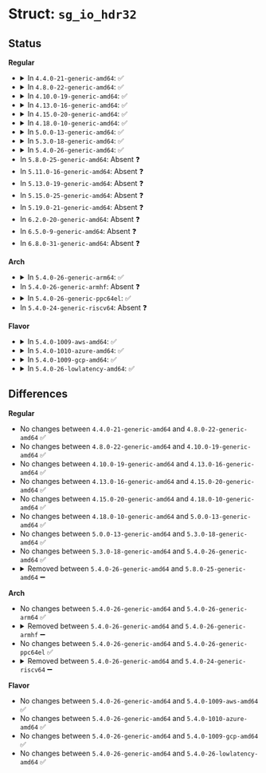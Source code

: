 # Struct: <code>sg_io_hdr32</code>

## Status
<b>Regular</b>
<ul>
<li>
<details>
<summary>In <code>4.4.0-21-generic-amd64</code>: ✅</summary>

```c
struct sg_io_hdr32 {
    compat_int_t interface_id;
    compat_int_t dxfer_direction;
    unsigned char cmd_len;
    unsigned char mx_sb_len;
    short unsigned int iovec_count;
    compat_uint_t dxfer_len;
    compat_uint_t dxferp;
    compat_uptr_t cmdp;
    compat_uptr_t sbp;
    compat_uint_t timeout;
    compat_uint_t flags;
    compat_int_t pack_id;
    compat_uptr_t usr_ptr;
    unsigned char status;
    unsigned char masked_status;
    unsigned char msg_status;
    unsigned char sb_len_wr;
    short unsigned int host_status;
    short unsigned int driver_status;
    compat_int_t resid;
    compat_uint_t duration;
    compat_uint_t info;
}
```
</details>
</li>
<li>
<details>
<summary>In <code>4.8.0-22-generic-amd64</code>: ✅</summary>

```c
struct sg_io_hdr32 {
    compat_int_t interface_id;
    compat_int_t dxfer_direction;
    unsigned char cmd_len;
    unsigned char mx_sb_len;
    short unsigned int iovec_count;
    compat_uint_t dxfer_len;
    compat_uint_t dxferp;
    compat_uptr_t cmdp;
    compat_uptr_t sbp;
    compat_uint_t timeout;
    compat_uint_t flags;
    compat_int_t pack_id;
    compat_uptr_t usr_ptr;
    unsigned char status;
    unsigned char masked_status;
    unsigned char msg_status;
    unsigned char sb_len_wr;
    short unsigned int host_status;
    short unsigned int driver_status;
    compat_int_t resid;
    compat_uint_t duration;
    compat_uint_t info;
}
```
</details>
</li>
<li>
<details>
<summary>In <code>4.10.0-19-generic-amd64</code>: ✅</summary>

```c
struct sg_io_hdr32 {
    compat_int_t interface_id;
    compat_int_t dxfer_direction;
    unsigned char cmd_len;
    unsigned char mx_sb_len;
    short unsigned int iovec_count;
    compat_uint_t dxfer_len;
    compat_uint_t dxferp;
    compat_uptr_t cmdp;
    compat_uptr_t sbp;
    compat_uint_t timeout;
    compat_uint_t flags;
    compat_int_t pack_id;
    compat_uptr_t usr_ptr;
    unsigned char status;
    unsigned char masked_status;
    unsigned char msg_status;
    unsigned char sb_len_wr;
    short unsigned int host_status;
    short unsigned int driver_status;
    compat_int_t resid;
    compat_uint_t duration;
    compat_uint_t info;
}
```
</details>
</li>
<li>
<details>
<summary>In <code>4.13.0-16-generic-amd64</code>: ✅</summary>

```c
struct sg_io_hdr32 {
    compat_int_t interface_id;
    compat_int_t dxfer_direction;
    unsigned char cmd_len;
    unsigned char mx_sb_len;
    short unsigned int iovec_count;
    compat_uint_t dxfer_len;
    compat_uint_t dxferp;
    compat_uptr_t cmdp;
    compat_uptr_t sbp;
    compat_uint_t timeout;
    compat_uint_t flags;
    compat_int_t pack_id;
    compat_uptr_t usr_ptr;
    unsigned char status;
    unsigned char masked_status;
    unsigned char msg_status;
    unsigned char sb_len_wr;
    short unsigned int host_status;
    short unsigned int driver_status;
    compat_int_t resid;
    compat_uint_t duration;
    compat_uint_t info;
}
```
</details>
</li>
<li>
<details>
<summary>In <code>4.15.0-20-generic-amd64</code>: ✅</summary>

```c
struct sg_io_hdr32 {
    compat_int_t interface_id;
    compat_int_t dxfer_direction;
    unsigned char cmd_len;
    unsigned char mx_sb_len;
    short unsigned int iovec_count;
    compat_uint_t dxfer_len;
    compat_uint_t dxferp;
    compat_uptr_t cmdp;
    compat_uptr_t sbp;
    compat_uint_t timeout;
    compat_uint_t flags;
    compat_int_t pack_id;
    compat_uptr_t usr_ptr;
    unsigned char status;
    unsigned char masked_status;
    unsigned char msg_status;
    unsigned char sb_len_wr;
    short unsigned int host_status;
    short unsigned int driver_status;
    compat_int_t resid;
    compat_uint_t duration;
    compat_uint_t info;
}
```
</details>
</li>
<li>
<details>
<summary>In <code>4.18.0-10-generic-amd64</code>: ✅</summary>

```c
struct sg_io_hdr32 {
    compat_int_t interface_id;
    compat_int_t dxfer_direction;
    unsigned char cmd_len;
    unsigned char mx_sb_len;
    short unsigned int iovec_count;
    compat_uint_t dxfer_len;
    compat_uint_t dxferp;
    compat_uptr_t cmdp;
    compat_uptr_t sbp;
    compat_uint_t timeout;
    compat_uint_t flags;
    compat_int_t pack_id;
    compat_uptr_t usr_ptr;
    unsigned char status;
    unsigned char masked_status;
    unsigned char msg_status;
    unsigned char sb_len_wr;
    short unsigned int host_status;
    short unsigned int driver_status;
    compat_int_t resid;
    compat_uint_t duration;
    compat_uint_t info;
}
```
</details>
</li>
<li>
<details>
<summary>In <code>5.0.0-13-generic-amd64</code>: ✅</summary>

```c
struct sg_io_hdr32 {
    compat_int_t interface_id;
    compat_int_t dxfer_direction;
    unsigned char cmd_len;
    unsigned char mx_sb_len;
    short unsigned int iovec_count;
    compat_uint_t dxfer_len;
    compat_uint_t dxferp;
    compat_uptr_t cmdp;
    compat_uptr_t sbp;
    compat_uint_t timeout;
    compat_uint_t flags;
    compat_int_t pack_id;
    compat_uptr_t usr_ptr;
    unsigned char status;
    unsigned char masked_status;
    unsigned char msg_status;
    unsigned char sb_len_wr;
    short unsigned int host_status;
    short unsigned int driver_status;
    compat_int_t resid;
    compat_uint_t duration;
    compat_uint_t info;
}
```
</details>
</li>
<li>
<details>
<summary>In <code>5.3.0-18-generic-amd64</code>: ✅</summary>

```c
struct sg_io_hdr32 {
    compat_int_t interface_id;
    compat_int_t dxfer_direction;
    unsigned char cmd_len;
    unsigned char mx_sb_len;
    short unsigned int iovec_count;
    compat_uint_t dxfer_len;
    compat_uint_t dxferp;
    compat_uptr_t cmdp;
    compat_uptr_t sbp;
    compat_uint_t timeout;
    compat_uint_t flags;
    compat_int_t pack_id;
    compat_uptr_t usr_ptr;
    unsigned char status;
    unsigned char masked_status;
    unsigned char msg_status;
    unsigned char sb_len_wr;
    short unsigned int host_status;
    short unsigned int driver_status;
    compat_int_t resid;
    compat_uint_t duration;
    compat_uint_t info;
}
```
</details>
</li>
<li>
<details>
<summary>In <code>5.4.0-26-generic-amd64</code>: ✅</summary>

```c
struct sg_io_hdr32 {
    compat_int_t interface_id;
    compat_int_t dxfer_direction;
    unsigned char cmd_len;
    unsigned char mx_sb_len;
    short unsigned int iovec_count;
    compat_uint_t dxfer_len;
    compat_uint_t dxferp;
    compat_uptr_t cmdp;
    compat_uptr_t sbp;
    compat_uint_t timeout;
    compat_uint_t flags;
    compat_int_t pack_id;
    compat_uptr_t usr_ptr;
    unsigned char status;
    unsigned char masked_status;
    unsigned char msg_status;
    unsigned char sb_len_wr;
    short unsigned int host_status;
    short unsigned int driver_status;
    compat_int_t resid;
    compat_uint_t duration;
    compat_uint_t info;
}
```
</details>
</li>
<li>
In <code>5.8.0-25-generic-amd64</code>: Absent ❓
</li>
<li>
In <code>5.11.0-16-generic-amd64</code>: Absent ❓
</li>
<li>
In <code>5.13.0-19-generic-amd64</code>: Absent ❓
</li>
<li>
In <code>5.15.0-25-generic-amd64</code>: Absent ❓
</li>
<li>
In <code>5.19.0-21-generic-amd64</code>: Absent ❓
</li>
<li>
In <code>6.2.0-20-generic-amd64</code>: Absent ❓
</li>
<li>
In <code>6.5.0-9-generic-amd64</code>: Absent ❓
</li>
<li>
In <code>6.8.0-31-generic-amd64</code>: Absent ❓
</li>
</ul>
<b>Arch</b>
<ul>
<li>
<details>
<summary>In <code>5.4.0-26-generic-arm64</code>: ✅</summary>

```c
struct sg_io_hdr32 {
    compat_int_t interface_id;
    compat_int_t dxfer_direction;
    unsigned char cmd_len;
    unsigned char mx_sb_len;
    short unsigned int iovec_count;
    compat_uint_t dxfer_len;
    compat_uint_t dxferp;
    compat_uptr_t cmdp;
    compat_uptr_t sbp;
    compat_uint_t timeout;
    compat_uint_t flags;
    compat_int_t pack_id;
    compat_uptr_t usr_ptr;
    unsigned char status;
    unsigned char masked_status;
    unsigned char msg_status;
    unsigned char sb_len_wr;
    short unsigned int host_status;
    short unsigned int driver_status;
    compat_int_t resid;
    compat_uint_t duration;
    compat_uint_t info;
}
```
</details>
</li>
<li>
In <code>5.4.0-26-generic-armhf</code>: Absent ❓
</li>
<li>
<details>
<summary>In <code>5.4.0-26-generic-ppc64el</code>: ✅</summary>

```c
struct sg_io_hdr32 {
    compat_int_t interface_id;
    compat_int_t dxfer_direction;
    unsigned char cmd_len;
    unsigned char mx_sb_len;
    short unsigned int iovec_count;
    compat_uint_t dxfer_len;
    compat_uint_t dxferp;
    compat_uptr_t cmdp;
    compat_uptr_t sbp;
    compat_uint_t timeout;
    compat_uint_t flags;
    compat_int_t pack_id;
    compat_uptr_t usr_ptr;
    unsigned char status;
    unsigned char masked_status;
    unsigned char msg_status;
    unsigned char sb_len_wr;
    short unsigned int host_status;
    short unsigned int driver_status;
    compat_int_t resid;
    compat_uint_t duration;
    compat_uint_t info;
}
```
</details>
</li>
<li>
In <code>5.4.0-24-generic-riscv64</code>: Absent ❓
</li>
</ul>
<b>Flavor</b>
<ul>
<li>
<details>
<summary>In <code>5.4.0-1009-aws-amd64</code>: ✅</summary>

```c
struct sg_io_hdr32 {
    compat_int_t interface_id;
    compat_int_t dxfer_direction;
    unsigned char cmd_len;
    unsigned char mx_sb_len;
    short unsigned int iovec_count;
    compat_uint_t dxfer_len;
    compat_uint_t dxferp;
    compat_uptr_t cmdp;
    compat_uptr_t sbp;
    compat_uint_t timeout;
    compat_uint_t flags;
    compat_int_t pack_id;
    compat_uptr_t usr_ptr;
    unsigned char status;
    unsigned char masked_status;
    unsigned char msg_status;
    unsigned char sb_len_wr;
    short unsigned int host_status;
    short unsigned int driver_status;
    compat_int_t resid;
    compat_uint_t duration;
    compat_uint_t info;
}
```
</details>
</li>
<li>
<details>
<summary>In <code>5.4.0-1010-azure-amd64</code>: ✅</summary>

```c
struct sg_io_hdr32 {
    compat_int_t interface_id;
    compat_int_t dxfer_direction;
    unsigned char cmd_len;
    unsigned char mx_sb_len;
    short unsigned int iovec_count;
    compat_uint_t dxfer_len;
    compat_uint_t dxferp;
    compat_uptr_t cmdp;
    compat_uptr_t sbp;
    compat_uint_t timeout;
    compat_uint_t flags;
    compat_int_t pack_id;
    compat_uptr_t usr_ptr;
    unsigned char status;
    unsigned char masked_status;
    unsigned char msg_status;
    unsigned char sb_len_wr;
    short unsigned int host_status;
    short unsigned int driver_status;
    compat_int_t resid;
    compat_uint_t duration;
    compat_uint_t info;
}
```
</details>
</li>
<li>
<details>
<summary>In <code>5.4.0-1009-gcp-amd64</code>: ✅</summary>

```c
struct sg_io_hdr32 {
    compat_int_t interface_id;
    compat_int_t dxfer_direction;
    unsigned char cmd_len;
    unsigned char mx_sb_len;
    short unsigned int iovec_count;
    compat_uint_t dxfer_len;
    compat_uint_t dxferp;
    compat_uptr_t cmdp;
    compat_uptr_t sbp;
    compat_uint_t timeout;
    compat_uint_t flags;
    compat_int_t pack_id;
    compat_uptr_t usr_ptr;
    unsigned char status;
    unsigned char masked_status;
    unsigned char msg_status;
    unsigned char sb_len_wr;
    short unsigned int host_status;
    short unsigned int driver_status;
    compat_int_t resid;
    compat_uint_t duration;
    compat_uint_t info;
}
```
</details>
</li>
<li>
<details>
<summary>In <code>5.4.0-26-lowlatency-amd64</code>: ✅</summary>

```c
struct sg_io_hdr32 {
    compat_int_t interface_id;
    compat_int_t dxfer_direction;
    unsigned char cmd_len;
    unsigned char mx_sb_len;
    short unsigned int iovec_count;
    compat_uint_t dxfer_len;
    compat_uint_t dxferp;
    compat_uptr_t cmdp;
    compat_uptr_t sbp;
    compat_uint_t timeout;
    compat_uint_t flags;
    compat_int_t pack_id;
    compat_uptr_t usr_ptr;
    unsigned char status;
    unsigned char masked_status;
    unsigned char msg_status;
    unsigned char sb_len_wr;
    short unsigned int host_status;
    short unsigned int driver_status;
    compat_int_t resid;
    compat_uint_t duration;
    compat_uint_t info;
}
```
</details>
</li>
</ul>

## Differences
<b>Regular</b>
<ul>
<li>
No changes between <code>4.4.0-21-generic-amd64</code> and <code>4.8.0-22-generic-amd64</code> ✅
</li>
<li>
No changes between <code>4.8.0-22-generic-amd64</code> and <code>4.10.0-19-generic-amd64</code> ✅
</li>
<li>
No changes between <code>4.10.0-19-generic-amd64</code> and <code>4.13.0-16-generic-amd64</code> ✅
</li>
<li>
No changes between <code>4.13.0-16-generic-amd64</code> and <code>4.15.0-20-generic-amd64</code> ✅
</li>
<li>
No changes between <code>4.15.0-20-generic-amd64</code> and <code>4.18.0-10-generic-amd64</code> ✅
</li>
<li>
No changes between <code>4.18.0-10-generic-amd64</code> and <code>5.0.0-13-generic-amd64</code> ✅
</li>
<li>
No changes between <code>5.0.0-13-generic-amd64</code> and <code>5.3.0-18-generic-amd64</code> ✅
</li>
<li>
No changes between <code>5.3.0-18-generic-amd64</code> and <code>5.4.0-26-generic-amd64</code> ✅
</li>
<li>
<details>
<summary>Removed between <code>5.4.0-26-generic-amd64</code> and <code>5.8.0-25-generic-amd64</code> ➖</summary>

```c
struct sg_io_hdr32 {
    compat_int_t interface_id;
    compat_int_t dxfer_direction;
    unsigned char cmd_len;
    unsigned char mx_sb_len;
    short unsigned int iovec_count;
    compat_uint_t dxfer_len;
    compat_uint_t dxferp;
    compat_uptr_t cmdp;
    compat_uptr_t sbp;
    compat_uint_t timeout;
    compat_uint_t flags;
    compat_int_t pack_id;
    compat_uptr_t usr_ptr;
    unsigned char status;
    unsigned char masked_status;
    unsigned char msg_status;
    unsigned char sb_len_wr;
    short unsigned int host_status;
    short unsigned int driver_status;
    compat_int_t resid;
    compat_uint_t duration;
    compat_uint_t info;
}
```
</details>
</li>
</ul>
<b>Arch</b>
<ul>
<li>
No changes between <code>5.4.0-26-generic-amd64</code> and <code>5.4.0-26-generic-arm64</code> ✅
</li>
<li>
<details>
<summary>Removed between <code>5.4.0-26-generic-amd64</code> and <code>5.4.0-26-generic-armhf</code> ➖</summary>

```c
struct sg_io_hdr32 {
    compat_int_t interface_id;
    compat_int_t dxfer_direction;
    unsigned char cmd_len;
    unsigned char mx_sb_len;
    short unsigned int iovec_count;
    compat_uint_t dxfer_len;
    compat_uint_t dxferp;
    compat_uptr_t cmdp;
    compat_uptr_t sbp;
    compat_uint_t timeout;
    compat_uint_t flags;
    compat_int_t pack_id;
    compat_uptr_t usr_ptr;
    unsigned char status;
    unsigned char masked_status;
    unsigned char msg_status;
    unsigned char sb_len_wr;
    short unsigned int host_status;
    short unsigned int driver_status;
    compat_int_t resid;
    compat_uint_t duration;
    compat_uint_t info;
}
```
</details>
</li>
<li>
No changes between <code>5.4.0-26-generic-amd64</code> and <code>5.4.0-26-generic-ppc64el</code> ✅
</li>
<li>
<details>
<summary>Removed between <code>5.4.0-26-generic-amd64</code> and <code>5.4.0-24-generic-riscv64</code> ➖</summary>

```c
struct sg_io_hdr32 {
    compat_int_t interface_id;
    compat_int_t dxfer_direction;
    unsigned char cmd_len;
    unsigned char mx_sb_len;
    short unsigned int iovec_count;
    compat_uint_t dxfer_len;
    compat_uint_t dxferp;
    compat_uptr_t cmdp;
    compat_uptr_t sbp;
    compat_uint_t timeout;
    compat_uint_t flags;
    compat_int_t pack_id;
    compat_uptr_t usr_ptr;
    unsigned char status;
    unsigned char masked_status;
    unsigned char msg_status;
    unsigned char sb_len_wr;
    short unsigned int host_status;
    short unsigned int driver_status;
    compat_int_t resid;
    compat_uint_t duration;
    compat_uint_t info;
}
```
</details>
</li>
</ul>
<b>Flavor</b>
<ul>
<li>
No changes between <code>5.4.0-26-generic-amd64</code> and <code>5.4.0-1009-aws-amd64</code> ✅
</li>
<li>
No changes between <code>5.4.0-26-generic-amd64</code> and <code>5.4.0-1010-azure-amd64</code> ✅
</li>
<li>
No changes between <code>5.4.0-26-generic-amd64</code> and <code>5.4.0-1009-gcp-amd64</code> ✅
</li>
<li>
No changes between <code>5.4.0-26-generic-amd64</code> and <code>5.4.0-26-lowlatency-amd64</code> ✅
</li>
</ul>

